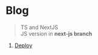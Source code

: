 # Blog 
> TS and NextJS <br/>
> JS version in **next-js branch**

1. [Deploy](https://nextjs.org/learn/basics/deploying-nextjs-app/deploy)